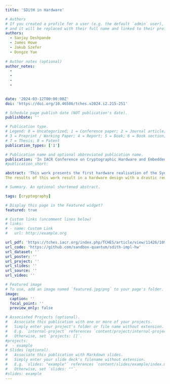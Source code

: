 ```yaml
---
title: 'SDitH in Hardware'

# Authors
# If you created a profile for a user (e.g. the default `admin` user), write the username (folder name) here
# and it will be replaced with their full name and linked to their profile.
authors:
  - Sanjay Deshpande
  - James Howe
  - Jakub Szefer
  - Dongze Yue
  
# Author notes (optional)
author_notes:
  - 
  - 
  - 
  - 
 

date: '2024-03-12T00:00:00Z'
doi: 'https://doi.org/10.46586/tches.v2024.i2.215-251'

# Schedule page publish date (NOT publication's date).
publishDate: ''

# Publication type.
# Legend: 0 = Uncategorized; 1 = Conference paper; 2 = Journal article;
# 3 = Preprint / Working Paper; 4 = Report; 5 = Book; 6 = Book section;
# 7 = Thesis; 8 = Patent
publication_types: ['1']

# Publication name and optional abbreviated publication name.
publication: 'In IACR Conference on Cryptographic Hardware and Embedded Systems 2024'
#publication_short: 

abstract: 'This work presents the first hardware realisation of the Syndrome-Decoding-in-the-Head (SDitH) signature scheme, which is a candidate in the NIST PQC process for standardising post-quantum secure digital signature schemes. SDitH's hardness is based on conservative code-based assumptions, and it uses the Multi-Party-Computation-in-the-Head (MPCitH) construction. This is the first hardware design of a code-based signature scheme based on traditional decoding problems and only the second for MPCitH constructions, after Picnic. This work presents optimised designs to achieve the best area efficiency, which we evaluate using the Time-Area Product (TAP) metric. This work also proposes a novel hardware architecture by dividing the signature generation algorithm into two phases, namely offline and online phases for optimising the overall clock cycle count. The hardware designs for key generation, signature generation, and signature verification are parameterised for all SDitH parameters, including the NIST security levels, both syndrome decoding base fields (GF256 and GF251), and thus conforms to the SDitH specifications. The hardware design further supports secret share splitting, and the hypercube optimisation which can be applied in this and multiple other NIST PQC candidates. 
The results of this work result in a hardware design with a drastic reducing in clock cycles compared to the optimised AVX2 software implementation, in the range of 2-4x for most operations. Our key generation outperforms software drastically, giving a 11-17x reduction in runtime, despite the significantly faster clock speed. On Artix 7 FPGAs we can perform key generation in 55.1 Kcycles, signature generation in 6.7 Mcycles, and signature verification in 8.6 Mcycles for NIST L1 parameters, which increase for GF251, and for L3 and L5 parameters.'

# Summary. An optional shortened abstract.

tags: [cryptography]

# Display this page in the Featured widget?
featured: true

# Custom links (uncomment lines below)
# links:
# - name: Custom Link
#   url: http://example.org

url_pdf: 'https://tches.iacr.org/index.php/TCHES/article/view/11426/10932'
url_code: 'https://github.com/sandbox-quantum/sdith-impl-hw'
url_dataset: ''
url_poster: ''
url_project: ''
url_slides: ''
url_source: ''
url_video: ''

# Featured image
# To use, add an image named `featured.jpg/png` to your page's folder.
image:
  caption: ''
  focal_point: ''
  preview_only: false

# Associated Projects (optional).
#   Associate this publication with one or more of your projects.
#   Simply enter your project's folder or file name without extension.
#   E.g. `internal-project` references `content/project/internal-project/index.md`.
#   Otherwise, set `projects: []`.
#projects:
#  - example
# Slides (optional).
#   Associate this publication with Markdown slides.
#   Simply enter your slide deck's filename without extension.
#   E.g. `slides: "example"` references `content/slides/example/index.md`.
#   Otherwise, set `slides: ""`.
#slides: example
---
```



